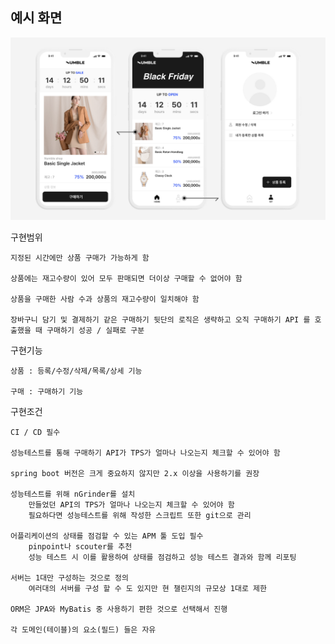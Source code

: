 ## 예시 화면
![img.png](img.png)

구현범위

    지정된 시간에만 상품 구매가 가능하게 함

    상품에는 재고수량이 있어 모두 판매되면 더이상 구매할 수 없어야 함

    상품을 구매한 사람 수과 상품의 재고수량이 일치해야 함

    장바구니 담기 및 결제하기 같은 구매하기 뒷단의 로직은 생략하고 오직 구매하기 API 를 호출했을 때 구매하기 성공 / 실패로 구분

구현기능

    상품 : 등록/수정/삭제/목록/상세 기능

    구매 : 구매하기 기능

구현조건

    CI / CD 필수

    성능테스트를 통해 구매하기 API가 TPS가 얼마나 나오는지 체크할 수 있어야 함

    spring boot 버전은 크게 중요하지 않지만 2.x 이상을 사용하기를 권장

    성능테스트를 위해 nGrinder를 설치
        만들었던 API의 TPS가 얼마나 나오는지 체크할 수 있어야 함
        필요하다면 성능테스트를 위해 작성한 스크립트 또한 git으로 관리

    어플리케이션의 상태를 점검할 수 있는 APM 툴 도입 필수
        pinpoint나 scouter를 추천
        성능 테스트 시 이를 활용하여 상태를 점검하고 성능 테스트 결과와 함께 리포팅

    서버는 1대만 구성하는 것으로 정의
        여러대의 서버를 구성 할 수 도 있지만 현 챌린지의 규모상 1대로 제한

    ORM은 JPA와 MyBatis 중 사용하기 편한 것으로 선택해서 진행

    각 도메인(테이블)의 요소(필드) 들은 자유